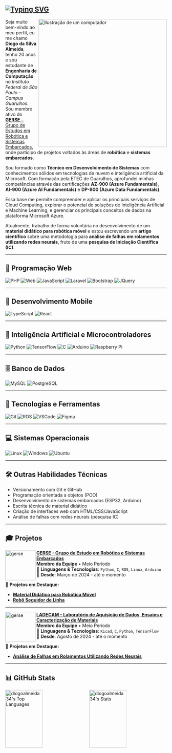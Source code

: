 ## [![Typing SVG](https://readme-typing-svg.demolab.com?font=Roboto&weight=600&size=25&pause=1000&vCenter=true&width=505&height=30&lines=%F0%9F%91%8B+Ol%C3%A1!+Eu+sou+o+Diogo+Da+Silva+Almeida+%F0%9F%91%8B;%F0%9F%91%8B+Hello!+I+am+Diogo+Da+Silva+Almeida+%F0%9F%91%8B;%F0%9F%91%8B+%E4%BD%A0%E5%A5%BD%EF%BC%81%E6%88%91%E6%98%AF%E8%BF%AA%E5%A5%A5%E6%88%88%C2%B7%E8%BE%BE%C2%B7%E5%B8%AD%E5%B0%94%E7%93%A6%C2%B7%E9%98%BF%E5%B0%94%E6%A2%85%E8%BE%BE+%F0%9F%91%8B;%F0%9F%91%8B+%C2%A1Hola!+Soy+Diogo+Da+Silva+Almeida+%F0%9F%91%8B)](https://git.io/typing-svg)

<!-- <a href="https://git.io/typing-svg"><img src="https://readme-typing-svg.demolab.com?font=Roboto&weight=600&size=25&pause=1000&vCenter=true&width=505&height=30&lines=%F0%9F%91%8B+Ol%C3%A1!+Eu+sou+o+Diogo+Almeida+%F0%9F%91%8B;%F0%9F%91%8B+Hello!+I+am+Diogo+Almeida+%F0%9F%91%8B;%F0%9F%91%8B+%E4%BD%A0%E5%A5%BD%EF%BC%81%E6%88%91%E6%98%AF%E8%BF%AA%E5%A5%A5%E6%88%88%C2%B7%E9%98%BF%E5%B0%94%E6%A2%85%E8%BE%BE+%F0%9F%91%8B;%F0%9F%91%8B+%C2%A1Hola!+Soy+Diogo+Almeida+%F0%9F%91%8B" alt="Typing SVG" /></a> -->

<img src="https://raw.githubusercontent.com/MicaelliMedeiros/micaellimedeiros/master/image/computer-illustration.png" alt="Ilustração de um computador" width="400px" align="right">

Seja muito bem-vindo ao meu perfil, eu me chamo **Diogo da Silva Almeida**, tenho 20 anos e sou estudante de **Engenharia de Computação** no *Instituto Federal de São Paulo – Campus Guarulhos*. Sou membro ativo do [**GERSE** – Grupo de Estudos em Robótica e Sistemas Embarcados](http://gru.ifsp.edu.br/index.php/gerse.html), onde participo de projetos voltados às áreas de **robótica** e **sistemas embarcados**.

Sou formado como **Técnico em Desenvolvimento de Sistemas** com conhecimentos sólidos em tecnologias de nuvem e inteligência artificial da Microsoft. Com formação pela ETEC de Guarulhos, aprofundei minhas competências através das certificações **AZ-900 (Azure Fundamentals)**, **AI-900 (Azure AI Fundamentals)** e **DP-900 (Azure Data Fundamentals)**.

Essa base me permite compreender e aplicar os principais serviços de Cloud Computing, explorar o potencial de soluções de Inteligência Artificial e Machine Learning, e gerenciar os principais conceitos de dados na plataforma Microsoft Azure.

Atualmente, trabalho de forma voluntária no desenvolvimento de um **material didático para robótica móvel** e estou escrevendo um **artigo científico** sobre uma metodologia para **análise de falhas em rolamentos utilizando redes neurais**, fruto de uma **pesquisa de Iniciação Científica (IC)**.

---

## 🚀 Programação Web
![PHP](https://skillicons.dev/icons?i=php)
![Web](https://skillicons.dev/icons?i=html,css)
![JavaScript](https://skillicons.dev/icons?i=javascript)
![Laravel](https://skillicons.dev/icons?i=laravel)
![Bootstrap](https://skillicons.dev/icons?i=bootstrap)
![JQuery](https://skillicons.dev/icons?i=jquery)

---

## 📱 Desenvolvimento Mobile
![TypeScript](https://skillicons.dev/icons?i=ts)
![React](https://skillicons.dev/icons?i=react)

---

## 🤖 Inteligência Artificial e Microcontroladores
![Python](https://skillicons.dev/icons?i=python)
![TensorFlow](https://skillicons.dev/icons?i=tensorflow)
![C](https://skillicons.dev/icons?i=c)
![Arduino](https://skillicons.dev/icons?i=arduino)
![Raspberry Pi](https://skillicons.dev/icons?i=raspberrypi)

---

## 🗄️ Banco de Dados
![MySQL](https://skillicons.dev/icons?i=mysql)
![PostgreSQL](https://skillicons.dev/icons?i=postgresql)

---

## 🤖 Tecnologias e Ferramentas
![Git](https://skillicons.dev/icons?i=git)
![ROS](https://skillicons.dev/icons?i=ros)
![VSCode](https://skillicons.dev/icons?i=vscode)
![Figma](https://skillicons.dev/icons?i=figma)

---

## 💻 Sistemas Operacionais
![Linux](https://skillicons.dev/icons?i=linux)
![Windows](https://skillicons.dev/icons?i=windows)
![Ubuntu](https://skillicons.dev/icons?i=ubuntu)

---

## 🛠️ Outras Habilidades Técnicas
- Versionamento com Git e GitHub
- Programação orientada a objetos (POO)
- Desenvolvimento de sistemas embarcados (ESP32, Arduino)
- Escrita técnica de material didático
- Criação de interfaces web com HTML/CSS/JavaScript
- Análise de falhas com redes neurais (pesquisa IC)

---

## 🎓 Projetos

<p align="left">
  <img align="left" height="94px" width="94px" alt="gerse" src="https://avatars.githubusercontent.com/u/48525795?s=200&v=4"/>
</p>

[**GERSE - Grupo de Estudo em Robótica e Sistemas Embarcados**](http://gru.ifsp.edu.br/index.php/gerse.html)   
**Membro da Equipe** • Meio Período <br>
🔧 **Linguagens & Tecnologias**: `Python`, `C`, `ROS`, `Linux`, `Arduino`  
📅 **Desde**: Março de 2024 - até o momento  

📌 **Projetos em Destaque:**

- [**Material Didático para Robótica Móvel**](https://www.linkedin.com/in/diogo-da-silva-almeida/details/projects/)
- [**Robô Seguidor de Linha**](https://www.linkedin.com/in/diogo-da-silva-almeida/details/projects/)

---

<p align="left">
  <img align="left" height="94px" width="94px" alt="gerse" src="https://github.com/user-attachments/assets/1b3173c7-634b-40e2-91d0-fa43b36e0e60"/>

</p>

[**LADECAM - Laboratório de Aquisição de Dados, Ensaios e Caracterização de Materiais**](http://dgp.cnpq.br/dgp/espelhogrupo/8102924507174190)   
**Membro da Equipe** • Meio Período <br>
🔧 **Linguagens & Tecnologias**: `Kicad`, `C`, `Python`, `TensorFlow`  
📅 **Desde**: Agosto de 2024 - até o momento  

📌 **Projetos em Destaque:**

- [**Análise de Falhas em Rolamentos Utilizando Redes Neurais**](https://www.linkedin.com/in/diogo-da-silva-almeida/details/projects/)

---

## 📊 GitHub Stats

<div style="display: flex; justify-content: space-between; gap: 5px;">
  <img src="https://github-readme-stats.vercel.app/api/top-langs/?username=diogoalmeida34&theme=tokyonight&show_icons=true&hide_border=false&layout=compact" alt="diogoalmeida34's Top Languages" style="width: 48%; height: 180px; object-fit: cover;" />
  <img src="https://github-readme-stats.vercel.app/api?username=diogoalmeida34&theme=tokyonight&show_icons=true&hide_border=false&count_private=false" alt="diogoalmeida34's Stats" style="width: 48%; height: 180px; object-fit: cover;" />
</div>
